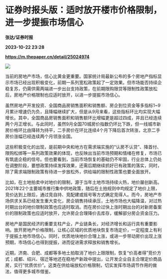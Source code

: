 # 证券时报头版：适时放开楼市价格限制，进一步提振市场信心
**张达/证券时报**

**2023-10-22 23:28**

**https://m.thepaper.cn/detail/25024974**

![](https://imagecloud.thepaper.cn/thepaper/image/275/215/656.jpg)

当前的房地产市场，信心比黄金更重要。国家统计局最新公布的多个房地产指标显示市场已经出现积极变化，前期一系列宽松政策起了一定效果。但市场能否持续企稳复苏，仍需供需两端进一步出台支持政策，在前期限购限贷等限制性政策放松后，房地产价格限制也应适时放开，以进一步提振市场信心。

虽然房地产开发投资、全国商品房销售面积和销售额、房企到位资金等多指标1~9月累计增速仍为负，且降幅继续扩大，但是从9月来看，这些指标环比均实现大幅增长。其中，全国商品房销售面积和销售额环比增幅更是超过四成，并且已经连续两个月正增长。与此同时，虽然9月全国70城房价指数仍环比下跌，但一线城市新房价格环比由降转为持平，二手房价在环比连续4个月下降后首次转涨，北京二手房价涨幅已经连续两个月领涨全国。

这些积极变化的出现，是前期中央和地方在需求端实施的“认房不认贷”、降首付、限购松绑等一系列政策效果的体现，也反映出当前市场预期和情绪在修复，市场已有筑底企稳的信号。但也要看到，当前市场恢复的基础仍不牢固，行业总体上仍处在调整阶段，要想政策持续发挥效果，还需后期继续抓好已有政策的落实，同时，除了需求端限制政策有待进一步放松外，供给端的限制性政策也要全面放开。

比如，在土地拍卖中对地价的限制，源于当年土地市场持续火热，地价屡创新高。2021年22个主要城市推行集中供地政策，随后在土拍规则中均规定了地价上限，竞价达到上限后，通过竞自持、竞配建或摇号等方式确定竞得人。而今，房地产市场供求关系已经发生重大变化，房企销售持续承压，土地市场也大幅降温，对过热时期出台的地价限制政策也应适时取消。而在房价过快上涨时期出台的对新房备案价的限制政策也应适时放开，允许房企合理降价去库存，缓解部分房企资金压力。

房地产是国民经济的重要支柱产业，产业链条长，对经济增长和运行具有重要影响。放开房地产价格限制，让核心区域的优质地块恢复市场定价，一定程度上有利于提振土地市场信心。同时，优质地块地价合理上涨，或进一步带动房价出现上涨预期，市场信心也得到提振，进而促进需求释放和销售增长。

近期，济南、合肥、成都等多地土拍取消了地价上限限制，恢复“价高者得”竞价方式；成都、绍兴、宿迁等地还在稳地产新政中提出，让开发企业自主合理定价商品房，实行“优质优价”。这类在供给端放松价格限制，切实发挥市场调节作用的做法，值得更多城市借鉴。
